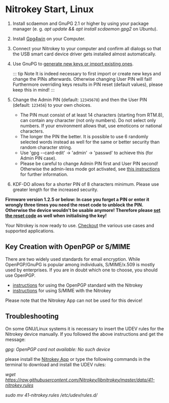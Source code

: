 # Nitrokey Start, Linux

1. Install scdaemon and GnuPG 2.1 or higher by using your package manager (e. g. *apt update && apt install scdaemon gpg2* on Ubuntu).
1. Install [Gpg4win](https://www.gpg4win.org/) on your Computer.
2. Connect your Nitrokey to your computer and confirm all dialogs so that the USB smart card device driver gets installed almost automatically.
3. Use GnuPG to [generate new keys or import existing ones](https://www.nitrokey.com/documentation/openpgp-email-encryption).

    ::: tip Note
    It is indeed necessary to first import or create new keys and change the PINs afterwards. Otherwise changing User PIN will fail! Furthermore overriding keys results in PIN reset (default values), please keep this in mind!
    :::     
4. Change the Admin PIN (default: `12345678`) and then the User PIN (default: `123456`) to your own choices. 
    - The PIN must consist of at least 14 characters (starting from RTM.8), can contain any character (not only numbers). Do not select only numbers. If your environment allows that, use emoticons or national characters. 
    - The longer the PIN the better. It is possible to use 6 randomly selected words instead as well for the same or better security than random character string.
    - Use 'gpg --card-edit' -> 'admin' -> 'passwd' to achieve this (for Admin PIN case). 
    - Please be careful to change Admin PIN first and User PIN second! Otherwise the admin-less mode got activated, see [this instructions](https://www.fsij.org/doc-gnuk/gnuk-passphrase-setting.html#) for further information.
5. KDF-DO allows for a shorter PIN of 8 characters minimum. Please use greater length for the increased security.

**Firmware version 1.2.5 or below: In case you forget a PIN or enter it wrongly three times you need the reset code to unblock the PIN. Otherwise the device wouldn't be usable anymore! Therefore please [set the reset code](http://www.fsij.org/doc-gnuk/gnuk-passphrase-setting.html#set-up-pw1-pw3-and-reset-code) as well when initialising the key!**

Your Nitrokey is now ready to use. [Checkout](https://www.nitrokey.com/documentation/applications) the various use cases and supported applications.
## Key Creation with OpenPGP or S/MIME
There are two widely used standards for email encryption. While OpenPGP/GnuPG is popular among individuals, S/MIME/x.509 is mostly used by enterprises. If you are in doubt which one to choose, you should use OpenPGP.

- [instructions](https://www.nitrokey.com/documentation/openpgp-email-encryption) for using the OpenPGP standard with the Nitrokey
- [instructions](https://www.nitrokey.com/documentation/smime-email-encryption) for using S/MIME with the Nitrokey

Please note that the Nitrokey App can not be used for this device!


## Troubleshooting
On some GNU/Linux systems it is necessary to insert the UDEV rules for the Nitrokey device manually. If you followed the above instructions and get the message:

*gpg: OpenPGP card not available: No such device*

please install the [Nitrokey App](https://www.nitrokey.com/download) or type the following commands in the terminal to download and install the UDEV rules:

*wget https://raw.githubusercontent.com/Nitrokey/libnitrokey/master/data/41-nitrokey.rules*

*sudo mv 41-nitrokey.rules /etc/udev/rules.d/*

